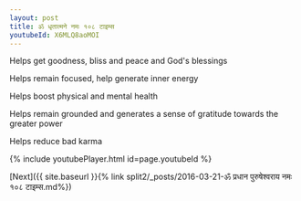 ```yaml
---
layout: post
title: ॐ धृतात्मने नमः १०८ टाइम्स
youtubeId: X6MLQ8aoMOI
---
```

 
 
Helps get goodness, bliss and peace and God's blessings
 
Helps remain focused, help generate inner energy 
 
Helps boost physical and mental health 
 
Helps remain grounded and generates a sense of gratitude towards the greater power 
 
Helps reduce bad karma
 
 
 
 


{% include youtubePlayer.html id=page.youtubeId %}
 
[Next]({{ site.baseurl }}{% link  split2/_posts/2016-03-21-ॐ प्रधान पुरुषेश्वराय नमः १०८ टाइम्स.md%})
 

